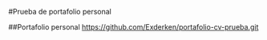 #Prueba de portafolio personal

##Portafolio personal https://github.com/Exderken/portafolio-cv-prueba.git
